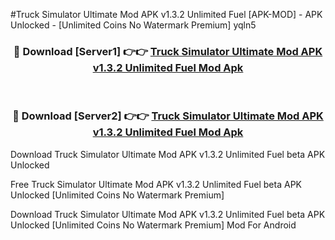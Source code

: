 #Truck Simulator Ultimate Mod APK v1.3.2 Unlimited Fuel [APK-MOD] - APK Unlocked - [Unlimited Coins No Watermark Premium] yqln5



<div align="center">

<h3>🔴 Download [Server1] 👉👉 <a href="https://momento.my/?title=Truck_Simulator_Ultimate_Mod_APK_v1.3.2_Unlimited_Fuel">Truck Simulator Ultimate Mod APK v1.3.2 Unlimited Fuel Mod Apk</a></h3><br>

<h3>🔴 Download [Server2] 👉👉 <a href="https://momento.my/?title=Truck_Simulator_Ultimate_Mod_APK_v1.3.2_Unlimited_Fuel">Truck Simulator Ultimate Mod APK v1.3.2 Unlimited Fuel Mod Apk</a></h3>
</div>



Download Truck Simulator Ultimate Mod APK v1.3.2 Unlimited Fuel beta APK Unlocked

Free Truck Simulator Ultimate Mod APK v1.3.2 Unlimited Fuel beta APK Unlocked [Unlimited Coins No Watermark Premium]

Download Truck Simulator Ultimate Mod APK v1.3.2 Unlimited Fuel beta APK Unlocked [Unlimited Coins No Watermark Premium] Mod For Android
